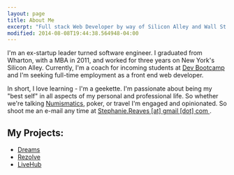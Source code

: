 ```yaml
---
layout: page
title: About Me
excerpt: "Full stack Web Developer by way of Silicon Alley and Wall St.."
modified: 2014-08-08T19:44:38.564948-04:00
---
```


I'm an ex-startup leader turned software engineer. I graduated from Wharton, with a MBA in 2011, and worked for three years on New York's Silicon Alley. Currently, I'm a coach for incoming students at <a href="http://devbootcamp.com/" target="_blank">Dev Bootcamp</a> and I'm seeking full-time employment as a front end web developer. 

In short, I love learning - I'm a geekette. I'm passionate about being my "best self" in all aspects of my personal and professional life. So whether we're talking <a href="http://en.wikipedia.org/wiki/Numismatics" target="_blank">Numismatics</a>, poker, or travel I'm engaged and opinionated. So shoot me an e-mail any time at <a href="mailto: stephanie.reaves@gmail.com" target="_blanl=k"> Stephanie.Reaves [at] gmail [dot] com </a>.

## My Projects:

* <a href="https://memoryfinder.herokuapp.com/" target="_blank">Dreams</a> 
* <a href="http://www.rezolveapp.com/" target="_blank">Rezolve</a> 
* <a href="https://github.com/ospreys-2014/LiveHub" target="_blank">LiveHub</a> 
